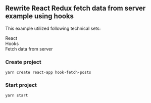 ## Rewrite React Redux fetch data from server example using hooks

This example utilized following technical sets: <br />

React <br />
Hooks<br />
Fetch data from server <br />

### Create project

`yarn create react-app hook-fetch-posts`

### Start project

`yarn start`

